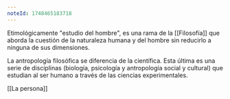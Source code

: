 ```yaml
---
noteId: 1748465183718
---
```


Etimológicamente "estudio del hombre", es una rama de la [[Filosofía]] que aborda la cuestión de la naturaleza humana y del hombre sin reducirlo a ninguna de sus dimensiones.

La antropología filosófica se diferencia de la científica. Esta última es una serie de disciplinas (biología, psicología y antropología social y cultural) que estudian al ser humano a través de las ciencias experimentales.

[[La persona]]